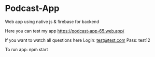 # Podcast-App
Web app using native js & firebase for backend

Here you can test my app 
https://podcast-app-65.web.app/

If you want to watch all questions here Login: test@test.com
Pass: test12

To run app: npm start

